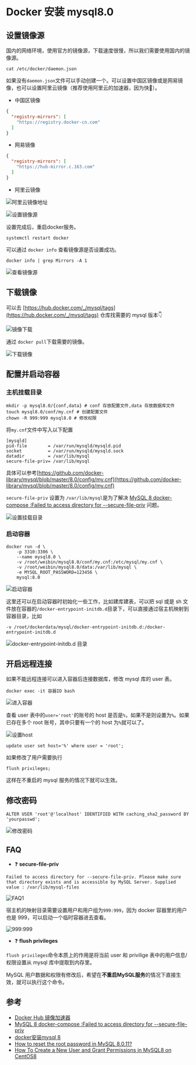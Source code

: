 # Docker 安装 mysql8.0


[//]: # (https://cdn.xiaobinqt.cn/xiaobinqt.io/20221121/63ec306e51a44dc2a3ca8ff24d6be941.png)

<!-- author： xiaobinqt -->
<!-- email： xiaobinqt@163.com -->
<!-- https://xiaobinqt.github.io -->
<!-- https://www.xiaobinqt.cn -->

## 设置镜像源

国内的网络环境，使用官方的镜像源，下载速度很慢，所以我们需要使用国内的镜像源。

```shell
cat /etc/docker/daemon.json
```

如果没有`daemon.json`文件可以手动创建一个。可以设置中国区镜像或是网易镜像，也可以设置阿里云镜像（推荐使用阿里云的加速器，因为快:rofl:）。

+ 中国区镜像

```json
{
  "registry-mirrors": [
    "https://registry.docker-cn.com"
  ]
}
```

+ 网易镜像

```json
{
  "registry-mirrors": [
    "https://hub-mirror.c.163.com"
  ]
}
```

+ 阿里云镜像

![阿里云镜像地址](https://cdn.xiaobinqt.cn/xiaobinqt.io/20221121/db638d8f1d5447bca5e54227203de932.png?imageView2/0/q/75|watermark/2/text/eGlhb2JpbnF0/font/dmlqYXlh/fontsize/1000/fill/IzVDNUI1Qg==/dissolve/52/gravity/SouthEast/dx/15/dy/15 '阿里云镜像地址')

![设置镜像源](https://cdn.xiaobinqt.cn/xiaobinqt.io/20221121/96866e63f1ca4b9d9f5e3b129c405cd4.png?imageView2/0/q/75|watermark/2/text/eGlhb2JpbnF0/font/dmlqYXlh/fontsize/1000/fill/IzVDNUI1Qg==/dissolve/52/gravity/SouthEast/dx/15/dy/15 '设置镜像源')

设置完成后，重启docker服务。

```shell
systemctl restart docker
```

可以通过 `docker info` 查看镜像源是否设置成功。

```shell
docker info | grep Mirrors -A 1
```

![查看镜像源](https://cdn.xiaobinqt.cn/xiaobinqt.io/20221121/bd599a600ab44a73a6f21de4167a4446.png?imageView2/0/q/75|watermark/2/text/eGlhb2JpbnF0/font/dmlqYXlh/fontsize/1000/fill/IzVDNUI1Qg==/dissolve/52/gravity/SouthEast/dx/15/dy/15 '查看镜像源')

## 下载镜像

可以去 [https://hub.docker.com/_/mysql/tags](https://hub.docker.com/_/mysql/tags) 仓库找需要的 mysql 版本:point_down:

![镜像下载](https://cdn.xiaobinqt.cn/xiaobinqt.io/20221121/09ed0f1adae443d3a22a34796c8b3c0e.png?imageView2/0/q/75|watermark/2/text/eGlhb2JpbnF0/font/dmlqYXlh/fontsize/1000/fill/IzVDNUI1Qg==/dissolve/52/gravity/SouthEast/dx/15/dy/15 '镜像下载')

通过 `docker pull`下载需要的镜像。

![下载镜像](https://cdn.xiaobinqt.cn/xiaobinqt.io/20221121/569c7174b200474f9e20724d2f7c4e35.png?imageView2/0/q/75|watermark/2/text/eGlhb2JpbnF0/font/dmlqYXlh/fontsize/1000/fill/IzVDNUI1Qg==/dissolve/52/gravity/SouthEast/dx/15/dy/15 '下载镜像')

## 配置并启动容器

### 主机挂载目录

```shell
mkdir -p mysql8.0/{conf,data} # conf 存放配置文件,data 存放数据库文件
touch mysql8.0/conf/my.cnf # 创建配置文件
chown -R 999:999 mysql8.0 # 修改权限
```

将`my.cnf`文件中写入以下配置

```shell
[mysqld]
pid-file        = /var/run/mysqld/mysqld.pid
socket          = /var/run/mysqld/mysqld.sock
datadir         = /var/lib/mysql
secure-file-priv= /var/lib/mysql
```

具体可以参考[https://github.com/docker-library/mysql/blob/master/8.0/config/my.cnf](https://github.com/docker-library/mysql/blob/master/8.0/config/my.cnf)

`secure-file-priv` 设置为 `/var/lib/mysql`是为了解决 [MySQL 8 docker-compose :Failed to access directory for --secure-file-priv](https://github.com/docker-library/mysql/issues/541) 问题。

![设置挂载目录](https://cdn.xiaobinqt.cn/xiaobinqt.io/20221121/014c2fb94bb74b0b8f42178efaff315c.png?imageView2/0/q/75|watermark/2/text/eGlhb2JpbnF0/font/dmlqYXlh/fontsize/1000/fill/IzVDNUI1Qg==/dissolve/52/gravity/SouthEast/dx/15/dy/15 '设置挂载目录')

### 启动容器

```shell
docker run -d \
    -p 3310:3306 \
    --name mysql8.0 \
    -v /root/weibin/mysql8.0/conf/my.cnf:/etc/mysql/my.cnf \
    -v /root/weibin/mysql8.0/data:/var/lib/mysql \
    -e MYSQL_ROOT_PASSWORD=123456 \
    mysql:8.0
```

![启动容器](https://cdn.xiaobinqt.cn/xiaobinqt.io/20221121/2c0a7dbf9628400a98fcfaaa341c6970.png?imageView2/0/q/75|watermark/2/text/eGlhb2JpbnF0/font/dmlqYXlh/fontsize/1000/fill/IzVDNUI1Qg==/dissolve/52/gravity/SouthEast/dx/15/dy/15 '启动容器')

这里还可以在启动容器时初始化一些工作，比如建库建表，可以把 sql 或是 sh 文件放在容器的`/docker-entrypoint-initdb.d`目录下，可以直接通过宿主机映射到容器目录，比如

```shell
-v /root/dockerdata/mysql/docker-entrypoint-initdb.d:/docker-entrypoint-initdb.d
```

![](https://cdn.xiaobinqt.cn/xiaobinqt.io/20230307/f4a351ea0e654164b078634826de0033.png?imageView2/0/q/75|watermark/2/text/eGlhb2JpbnF0/font/dmlqYXlh/fontsize/1000/fill/IzVDNUI1Qg==/dissolve/52/gravity/SouthEast/dx/15/dy/15 'docker-entrypoint-initdb.d 目录')

## 开启远程连接

如果不能远程连接可以进入容器后连接数据库，修改 mysql 库的 user 表。

```shell
docker exec -it 容器ID bash
````

![进入容器](https://cdn.xiaobinqt.cn/xiaobinqt.io/20221121/c086da058f074cfc96f93ce87d8d2cfb.png?imageView2/0/q/75|watermark/2/text/eGlhb2JpbnF0/font/dmlqYXlh/fontsize/1000/fill/IzVDNUI1Qg==/dissolve/52/gravity/SouthEast/dx/15/dy/15 '进入容器')

查看 user 表中的`user='root'`的账号的 host 是否是`%`，如果不是则设置为`%`。如果已存在多个 root 账号，其中只要有一个的 host 为`%`就可以了。

![设置host](https://cdn.xiaobinqt.cn/xiaobinqt.io/20221121/534fccacb5c44d9e8dcc9db8df1d6ee3.png?imageView2/0/q/75|watermark/2/text/eGlhb2JpbnF0/font/dmlqYXlh/fontsize/1000/fill/IzVDNUI1Qg==/dissolve/52/gravity/SouthEast/dx/15/dy/15 '设置host')

```shell
update user set host='%' where user = 'root';
```

如果修改了用户需要执行

```shell
flush privileges;
```

这样在不重启的 mysql 服务的情况下就可以生效。

## 修改密码

```shell
ALTER USER 'root'@'localhost' IDENTIFIED WITH caching_sha2_password BY 'yourpasswd';
```

![修改密码](https://cdn.xiaobinqt.cn/xiaobinqt.io/20221121/3ca7bd00dfaf402d871581aca72d2e93.png?imageView2/0/q/75|watermark/2/text/eGlhb2JpbnF0/font/dmlqYXlh/fontsize/1000/fill/IzVDNUI1Qg==/dissolve/52/gravity/SouthEast/dx/15/dy/15 '修改密码')

## FAQ

+ :question: **secure-file-priv**

```shell
Failed to access directory for --secure-file-priv. Please make sure that directory exists and is accessible by MySQL Server. Supplied value : /var/lib/mysql-files
```

![FAQ1](https://cdn.xiaobinqt.cn/xiaobinqt.io/20221121/22c2b7f4e7f24aaba10ede6b043cbb55.png?imageView2/0/q/75|watermark/2/text/eGlhb2JpbnF0/font/dmlqYXlh/fontsize/1000/fill/IzVDNUI1Qg==/dissolve/52/gravity/SouthEast/dx/15/dy/15 'FAQ1')

宿主机的映射目录需要设置用户和用户组为`999:999`，因为 docker 容器里的用户也是 999，可以启动一个临时容器进去查看。

![999:999](https://cdn.xiaobinqt.cn/xiaobinqt.io/20221121/8591686d90444944a3b3aaefed189b26.png?imageView2/0/q/75|watermark/2/text/eGlhb2JpbnF0/font/dmlqYXlh/fontsize/1000/fill/IzVDNUI1Qg==/dissolve/52/gravity/SouthEast/dx/15/dy/15 '999:999')

+ :question: **flush privileges**

`flush privileges`命令本质上的作用是将当前 user 和 privilige 表中的用户信息/权限设置从 mysql 库中提取到内存里。

MySQL 用户数据和权限有修改后，希望在**不重启MySQL服务**的情况下直接生效，就可以执行这个命令。

## 参考

+ [Docker Hub 镜像加速器](https://gist.github.com/y0ngb1n/7e8f16af3242c7815e7ca2f0833d3ea6)
+ [MySQL 8 docker-compose :Failed to access directory for --secure-file-priv](https://github.com/docker-library/mysql/issues/541)
+ [docker安装mysql 8](https://www.jianshu.com/p/000fee62e786)
+ [How to reset the root password in MySQL 8.0.11?](https://stackoverflow.com/questions/50691977/how-to-reset-the-root-password-in-mysql-8-0-11)
+ [How To Create a New User and Grant Permissions in MySQL8 on CentOS8](https://www.atlantic.net/dedicated-server-hosting/how-to-create-a-new-user-and-grant-permissions-in-mysql8-on-centos8/)


